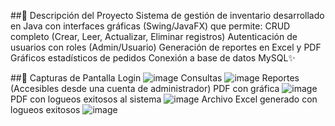 ##🚀 Descripción del Proyecto
Sistema de gestión de inventario desarrollado en Java con interfaces gráficas (Swing/JavaFX) que permite:
CRUD completo (Crear, Leer, Actualizar, Eliminar registros)
Autenticación de usuarios con roles (Admin/Usuario)
Generación de reportes en Excel y PDF
Gráficos estadísticos de pedidos
Conexión a base de datos MySQL✨

##📸 Capturas de Pantalla
Login
![image](https://github.com/user-attachments/assets/68deb463-6de2-485c-9bdc-a5cdb38c8c5a)
Consultas
![image](https://github.com/user-attachments/assets/dc6494c0-bc28-48de-b025-e18d4a3037f6)
Reportes (Accesibles desde una cuenta de administrador)
PDF con gráfica
![image](https://github.com/user-attachments/assets/94ff6329-d842-4e0b-9a6e-8ed331451a05)
PDF con logueos exitosos al sistema
![image](https://github.com/user-attachments/assets/860df863-7af6-4388-9924-2b2a0207efaf)
Archivo Excel generado con logueos exitosos
![image](https://github.com/user-attachments/assets/a63ad028-d827-4658-8919-f7d96106045a)







